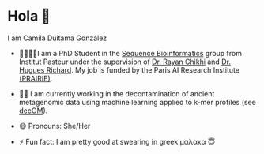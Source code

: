 # Hola 👋

 I am Camila Duitama González
 - 🧬👩🏽‍💻I am a PhD Student in the [Sequence Bioinformatics](https://research.pasteur.fr/en/team/sequence-bioinformatics/)  group from Institut Pasteur under the supervision of [Dr. Rayan Chikhi](http://rayan.chikhi.name/) and [Dr. Hugues Richard](http://www.lgm.upmc.fr/hrichard/). My job is funded by the Paris AI Research Institute [(PRAIRIE)](https://prairie-institute.fr/about-us/).
 
 - 🧹🦷 I am currently working in the decontamination of ancient metagenomic data using machine learning applied to k-mer profiles (see [decOM](https://github.com/CamilaDuitama/decOM)).
 
- 😄 Pronouns: She/Her

- ⚡ Fun fact: I am pretty good at swearing in greek μαλακα 😇
